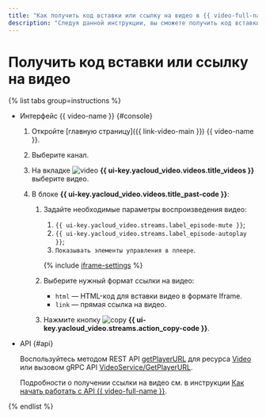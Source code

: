 ```yaml
---
title: "Как получить код вставки или ссылку на видео в {{ video-full-name }}"
description: "Следуя данной инструкции, вы сможете получить код вставки и ссылку на видео в сервисе {{ video-full-name }}."
---
```


# Получить код вставки или ссылку на видео

{% list tabs group=instructions %}

- Интерфейс {{ video-name }} {#console}

  1. Откройте [главную страницу]({{ link-video-main }}) {{ video-name }}.
  1. Выберите канал.
  1. На вкладке ![video](../../../_assets/console-icons/circle-play.svg) **{{ ui-key.yacloud_video.videos.title_videos }}** выберите видео.
  1. В блоке **{{ ui-key.yacloud_video.videos.title_past-code }}**:

      1. Задайте необходимые параметры воспроизведения видео:

          1. `{{ ui-key.yacloud_video.streams.label_episode-mute }}`;
          1. `{{ ui-key.yacloud_video.streams.label_episode-autoplay }}`;
          1. `Показывать элементы управления в плеере`.

          {% include [iframe-settings](../../../_includes/video/iframe-settings.md) %}

      1. Выберите нужный формат ссылки на видео:

          * `html` — HTML-код для вставки видео в формате Iframe.
          * `link` — прямая ссылка на видео.

      1. Нажмите кнопку ![copy](../../../_assets/console-icons/copy.svg) **{{ ui-key.yacloud_video.streams.action_copy-code }}**.

- API {#api}

  Воспользуйтесь методом REST API [getPlayerURL](../../api-ref/Video/getPlayerURL.md) для ресурса [Video](../../api-ref/Video/index.md) или вызовом gRPC API [VideoService/GetPlayerURL](../../api-ref/grpc/video_service.md#GetPlayerURL).
  
  Подробности о получении ссылки на видео см. в инструкции [Как начать работать с API {{ video-full-name }}](../../api-ref/quickstart.md#get-link).

{% endlist %}